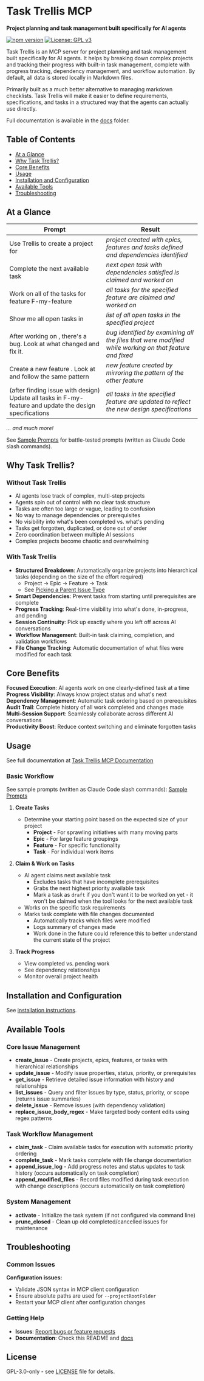 # Task Trellis MCP

**Project planning and task management built specifically for AI agents**

[![npm version](https://badge.fury.io/js/%40langadventurellc%2Ftask-trellis-mcp.svg)](https://www.npmjs.com/package/@langadventurellc/task-trellis-mcp)
[![License: GPL v3](https://img.shields.io/badge/License-GPLv3-blue.svg)](https://www.gnu.org/licenses/gpl-3.0)

Task Trellis is an MCP server for project planning and task management built specifically for AI agents. It helps by breaking down complex projects and tracking their progress with built-in task management, complete with progress tracking, dependency management, and workflow automation. By default, all data is stored locally in Markdown files.

Primarily built as a much better alternative to managing markdown checklists. Task Trellis will make it easier to define requirements, specifications, and tasks in a structured way that the agents can actually use directly.

Full documentation is available in the [docs](docs/index.md) folder.

## Table of Contents

- [At a Glance](#at-a-glance)
- [Why Task Trellis?](#why-task-trellis)
- [Core Benefits](#core-benefits)
- [Usage](#usage)
- [Installation and Configuration](#installation-and-configuration)
- [Available Tools](#available-tools)
- [Troubleshooting](#troubleshooting)

## At a Glance

| Prompt                                                                                                  | Result                                                                                                 |
| ------------------------------------------------------------------------------------------------------- | ------------------------------------------------------------------------------------------------------ |
| Use Trellis to create a project for <my project details>                                                | _project created with epics, features and tasks defined and dependencies identified_                   |
| Complete the next available task                                                                        | _next open task with dependencies satisfied is claimed and worked on_                                  |
| Work on all of the tasks for feature F-my-feature                                                       | _all tasks for the specified feature are claimed and worked on_                                        |
| Show me all open tasks in <my project>                                                                  | _list of all open tasks in the specified project_                                                      |
| After working on <feature>, there's a bug. Look at what changed and fix it.                             | _bug identified by examining all the files that were modified while working on that feature and fixed_ |
| Create a new feature <feature details>. Look at <other feature> and follow the same pattern             | _new feature created by mirroring the pattern of the other feature_                                    |
| (after finding issue with design) Update all tasks in F-my-feature and update the design specifications | _all tasks in the specified feature are updated to reflect the new design specifications_              |

_... and much more!_

See [Sample Prompts](docs/sample_prompts/index.md) for battle-tested prompts (written as Claude Code slash commands).

## Why Task Trellis?

### Without Task Trellis

- AI agents lose track of complex, multi-step projects
- Agents spin out of control with no clear task structure
- Tasks are often too large or vague, leading to confusion
- No way to manage dependencies or prerequisites
- No visibility into what's been completed vs. what's pending
- Tasks get forgotten, duplicated, or done out of order
- Zero coordination between multiple AI sessions
- Complex projects become chaotic and overwhelming

### With Task Trellis

- **Structured Breakdown**: Automatically organize projects into hierarchical tasks (depending on the size of the effort required)
  - Project → Epic → Feature → Task
  - See [Picking a Parent Issue Type](docs/issues.md#picking-a-parent-issue-type)
- **Smart Dependencies**: Prevent tasks from starting until prerequisites are complete
- **Progress Tracking**: Real-time visibility into what's done, in-progress, and pending
- **Session Continuity**: Pick up exactly where you left off across AI conversations
- **Workflow Management**: Built-in task claiming, completion, and validation workflows
- **File Change Tracking**: Automatic documentation of what files were modified for each task

## Core Benefits

**Focused Execution**: AI agents work on one clearly-defined task at a time  
**Progress Visibility**: Always know project status and what's next  
**Dependency Management**: Automatic task ordering based on prerequisites  
**Audit Trail**: Complete history of all work completed and changes made  
**Multi-Session Support**: Seamlessly collaborate across different AI conversations  
**Productivity Boost**: Reduce context switching and eliminate forgotten tasks

## Usage

See full documentation at [Task Trellis MCP Documentation](docs/index.md)

### Basic Workflow

See sample prompts (written as Claude Code slash commands): [Sample Prompts](docs/sample_prompts/index.md)

1. **Create Tasks**
   - Determine your starting point based on the expected size of your project
     - **Project** - For sprawling initiatives with many moving parts
     - **Epic** - For large feature groupings
     - **Feature** - For specific functionality
     - **Task** - For individual work items

2. **Claim & Work on Tasks**
   - AI agent claims next available task
     - Excludes tasks that have incomplete prerequisites
     - Grabs the next highest priority available task
     - Mark a task as `draft` if you don't want it to be worked on yet - it won't be claimed when the tool looks for the next available task
   - Works on the specific task requirements
   - Marks task complete with file changes documented
     - Automatically tracks which files were modified
     - Logs summary of changes made
     - Work done in the future could reference this to better understand the current state of the project

3. **Track Progress**
   - View completed vs. pending work
   - See dependency relationships
   - Monitor overall project health

## Installation and Configuration

See [installation instructions](docs/installation.md).

## Available Tools

### Core Issue Management

- **create_issue** - Create projects, epics, features, or tasks with hierarchical relationships
- **update_issue** - Modify issue properties, status, priority, or prerequisites
- **get_issue** - Retrieve detailed issue information with history and relationships
- **list_issues** - Query and filter issues by type, status, priority, or scope (returns issue summaries)
- **delete_issue** - Remove issues (with dependency validation)
- **replace_issue_body_regex** - Make targeted body content edits using regex patterns

### Task Workflow Management

- **claim_task** - Claim available tasks for execution with automatic priority ordering
- **complete_task** - Mark tasks complete with file change documentation
- **append_issue_log** - Add progress notes and status updates to task history (occurs automatically on task completion)
- **append_modified_files** - Record files modified during task execution with change descriptions (occurs automatically on task completion)

### System Management

- **activate** - Initialize the task system (if not configured via command line)
- **prune_closed** - Clean up old completed/cancelled issues for maintenance

## Troubleshooting

### Common Issues

**Configuration issues:**

- Validate JSON syntax in MCP client configuration
- Ensure absolute paths are used for `--projectRootFolder`
- Restart your MCP client after configuration changes

### Getting Help

- **Issues**: [Report bugs or feature requests](https://github.com/langadventurellc/task-trellis-mcp/issues)
- **Documentation**: Check this README and [docs](docs/index.md)

## License

GPL-3.0-only - see [LICENSE](LICENSE) file for details.
